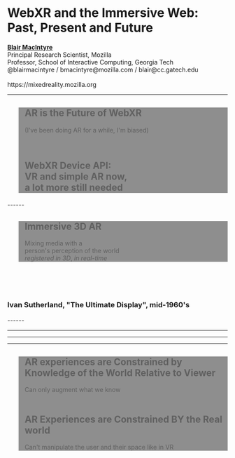 <!-- .slide: data-background="resources/textures/background-radial.jpeg"  -->

<div class="talk-title">
	<h1>WebXR and the Immersive Web: Past, Present and Future</h1>
    <p class="talk-info">
		<b><a href="http://blairmacintyre.me">Blair MacIntyre</a></b>
		<br>
		Principal Research Scientist, Mozilla <br>
		Professor, School of Interactive Computing, Georgia Tech<br>
		@blairmacintyre / bmacintyre@mozilla.com / blair@cc.gatech.edu <br>
		<br>https://mixedreality.mozilla.org
    </p>
</div>

<!-- NOTES -->
------
<!-- .slide: data-background="resources/textures/terminator.png" -->
<blockquote style="background: rgba(32, 32, 32, 0.5);">
<h2>AR is the Future of WebXR</h2>
  <p>(I've been doing AR for a while, I'm biased)</p>
  <br>
  <h2>WebXR Device API:<br> VR and simple AR now, <bR>a lot more still needed</h2>
</blockquote>
------

<!-- .slide: data-background="resources/textures/vhfrsword-of-damocles.jpg"  -->
<blockquote style="background: rgba(32, 32, 32, 0.5);">
<h2>Immersive 3D AR</h2>
<p>Mixing media with a <br>person's perception of the world<br><span class="green"><em>registered in 3D</em></span><span class="green">, <em>in real-time</em></span></p>
</blockquote>
<br>
<br>
<br>

<h3>Ivan Sutherland, "The Ultimate Display", mid-1960's</h3>
------
<!-- .slide: data-background="resources/textures/industrial-medical.png"  -->

------
<!-- .slide: data-background="resources/textures/blair-montage.png"  -->

------
<!-- .slide: data-background="resources/textures/collaborative-ar.png"  -->

------
<!-- .slide: data-background="resources/textures/terminator.png" -->
<blockquote style="background: rgba(32, 32, 32, 0.5);">
<h2>AR experiences are Constrained by Knowledge of the World Relative to Viewer</h2>

Can only augment <span class="green">what we know</span>
<br><br>
<h2>AR Experiences are Constrained BY the Real world</h2>
Can't manipulate <span class="green">the user and their space</span> like in VR
</blockquote>